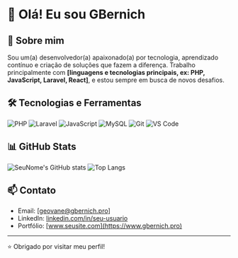 # 👋 Olá! Eu sou GBernich

## 🚀 Sobre mim
Sou um(a) desenvolvedor(a) apaixonado(a) por tecnologia, aprendizado contínuo e criação de soluções que fazem a diferença. Trabalho principalmente com **[linguagens e tecnologias principais, ex: PHP, JavaScript, Laravel, React]**, e estou sempre em busca de novos desafios.

## 🛠️ Tecnologias e Ferramentas
![PHP](https://img.shields.io/badge/PHP-777BB4?style=flat&logo=php&logoColor=white)
![Laravel](https://img.shields.io/badge/Laravel-F72C1F?style=flat&logo=laravel&logoColor=white)
![JavaScript](https://img.shields.io/badge/JavaScript-F7DF1E?style=flat&logo=javascript&logoColor=black)
![MySQL](https://img.shields.io/badge/MySQL-4479A1?style=flat&logo=mysql&logoColor=white)
![Git](https://img.shields.io/badge/Git-F05032?style=flat&logo=git&logoColor=white)
![VS Code](https://img.shields.io/badge/VS%20Code-007ACC?style=flat&logo=visual-studio-code&logoColor=white)

## 📊 GitHub Stats
![SeuNome's GitHub stats](https://github-readme-stats.vercel.app/api?username=gbernichpro&show_icons=true&theme=dracula)
![Top Langs](https://github-readme-stats.vercel.app/api/top-langs/?username=gbbernichpro&layout=compact&theme=dracula)

## 📫 Contato
- Email: [geovane@gbernich.pro]
- LinkedIn: [linkedin.com/in/seu-usuario](https://linkedin.com/in/gbernich)
- Portfólio: [www.seusite.com](https://www.gbernich.pro)

---

⭐️ Obrigado por visitar meu perfil!
